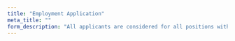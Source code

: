 ```yaml
---
title: "Employment Application"
meta_title: ""
form_description: "All applicants are considered for all positions without regard to race, religion, color, sex, gender, sexual orientation, pregnancy, age, national origin, ancestry, physical or mental disability, medical condition, military or veteran status, genetic information, marital status, ethnicity, citizenship or immigration status or any other protected classification, in accordance with applicable federal, state, and local laws. By completing this application, you are seeking to join a team of hardworking professionals dedicated to consistently delivering outstanding service to our customers and contributing to the financial success of the organization, its clients, and its employees. Equal access to programs, services, and employment is available to all qualified persons. Those applicants requiring accommodation to complete the application and/or interview process should contact a management representative."
---
```

